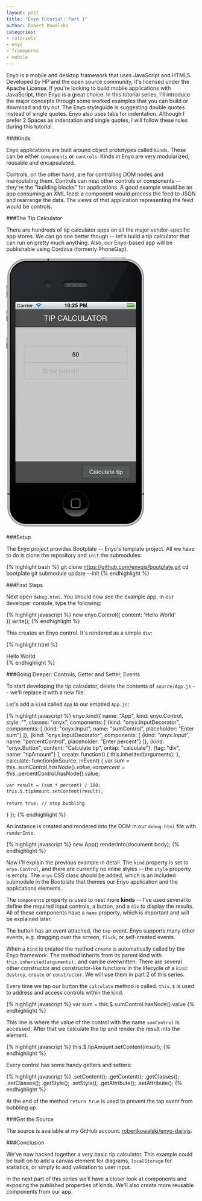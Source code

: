```yaml
---
layout: post
title: "Enyo Tutorial: Part 1"
author: Robert Kowalski
categories: 
- tutorials
- enyo
- frameworks
- mobile
---
```


Enyo is a mobile and desktop framework that uses JavaScript and HTML5.  Developed by HP and the open source community, it's licensed under the Apache License.  If you're looking to build mobile applications with JavaScript, then Enyo is a great choice.  In this tutorial series, I'll introduce the major concepts through some worked examples that you can build or download and try out. The Enyo styleguide is suggesting double quotes instead of single quotes. Enyo also uses tabs for indentation. Although I prefer 2 Spaces as indentation and single quotes, I will follow these rules during this tutorial.

###Kinds

Enyo applications are built around object prototypes called `kinds`. These can be either `components` or `controls`. Kinds in Enyo are very modularized, reusable and encapsulated.

Controls, on the other hand, are for controlling DOM nodes and manipulating them. Controls can nest other controls or components -- they're the "building blocks" for applications. A good example would be an app consuming an XML feed: a component would process the feed to JSON and rearrange the data. The views of that application representing the feed would be controls.

###The Tip Calculator

There are hundreds of tip calculator apps on all the major vendor-specific app stores.  We can go one better though -- let's build a tip calculator that can run on pretty much anything.  Also, our Enyo-based app will be publishable using Cordova (formerly PhoneGap). 

![](/images/posts/enyo-phone.png)

###Setup

The Enyo project provides Bootplate -- Enyo's template project. All we have to do is clone the repository and `init` the submodules:

{% highlight bash %}
git clone https://github.com/enyojs/bootplate.git
cd bootplate
git submodule update --init
{% endhighlight %}

###First Steps

Next open `debug.html`. You should now see the example app. In our developer console, type the following:

{% highlight javascript %}
new enyo.Control({ content: 'Hello World' }).write();
{% endhighlight %}

This creates an Enyo control. It's rendered as a simple `div`:

{% highlight html %}
<html>
  <head>
  </head>
  <body>
    <div id="control">Hello World</div>
  </body>
</html>
{% endhighlight %}

###Going Deeper: Controls, Getter and Setter, Events

To start developing the tip calculator, delete the contents of `source/App.js` -- we'll replace it with a new file.

Let's add a `kind` called `App` to our emptied `App.js`:

{% highlight javascript %}
enyo.kind({
  name: "App",
  kind: enyo.Control,
  style: "",
  classes: "onyx",
  components: [
    {kind: "onyx.InputDecorator", components: [
      {kind: "onyx.Input", name: "sumControl", placeholder: "Enter sum"}
    ]},
    {kind: "onyx.InputDecorator", components: [
      {kind: "onyx.Input", name: "percentControl", placeholder: "Enter percent"}
    ]},
    {kind: "onyx.Button", content: "Calculate tip", ontap: "calculate"},
    {tag: "div", name: "tipAmount"}
  ],
  create: function() {
    this.inherited(arguments);
  },
  calculate: function(inSource, inEvent) {
    var sum = this.$.sumControl.hasNode().value;
    var percent = this.$.percentControl.hasNode().value;

    var result = (sum * percent) / 100;
    this.$.tipAmount.setContent(result);

    return true; // stop bubbling
  }
});
{% endhighlight %}

An instance is created and rendered into the DOM in our `debug.html` file with `renderInto`:

{% highlight javascript %}
new App().renderInto(document.body);
{% endhighlight %}

Now I'll explain the previous example in detail.  The `kind` property is set to `enyo.Control`, and there are currently no inline styles -- the `style` property is empty.  The `onyx` CSS class should be added, which is an included submodule in the Bootplate that themes our Enyo application and the applications elements.

The `components` property is used to nest more __kinds__ -- I've used several to define the required input controls, a button, and a `div` to display the results.  All of these components have a `name` property, which is important and will be explained later.

The button has an event attached, the `tap`-event. Enyo supports many other events, e.g. dragging over the screen, `flick`, or self-created events.

When a `kind` is created the method `create` is automatically called by the Enyo framework. The method inherits from its parent kind with `this.inherited(arguments);` and can be overwritten. There are several other constructor and constructor-like functions in the lifecycle of a `kind`: `destroy`, `create` or `constructor`. We will use them in part 2 of this series.

Every time we tap our button the `calculate` method is called. `this.$` is used to address and access controls within the kind.

{% highlight javascript %}
var sum = this.$.sumControl.hasNode().value
{% endhighlight %}

This line is where the value of the control with the name `sumControl` is accessed.  After that we calculate the tip and render the result into the element.

{% highlight javascript %}
this.$.tipAmount.setContent(result);
{% endhighlight %}

Every control has some handy getters and setters:

{% highlight javascript %}
.setContent();
.getContent();
.getClasses();
.setClasses();
.getStyle();
.setStyle();
.getAttribute();
.setAttribute();
{% endhighlight %}

At the end of the method `return true` is used to prevent the tap event from bubbling up.

###Get the Source

The source is available at my GitHub account: [robertkowalski/enyo-dailyjs](https://github.com/robertkowalski/enyo-dailyjs/).

###Conclusion

We've now hacked together a very basic tip calculator.  This example could be built on to add a canvas element for diagrams, `localStorage` for statistics, or simply to add validation to user input.

In the next part of this series we'll have a closer look at components and exposing the published properties of kinds.  We'll also create more reusable components from our app.
